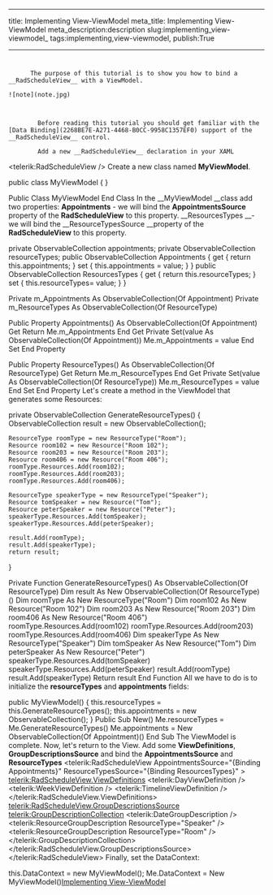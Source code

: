 ___
title: Implementing View-ViewModel 
meta_title: Implementing View-ViewModel 
meta_description:description
slug:implementing_view-viewmodel_
tags:implementing,view-viewmodel,
publish:True
___


# 


          The purpose of this tutorial is to show you how to bind a __RadScheduleView__ with a ViewModel.
        
    ![note](note.jpg)
    	


            Before reading this tutorial you should get familiar with the [Data Binding](2268BE7E-A271-4468-B0CC-9958C1357EF0) support of the __RadScheduleView__ control.
          
            Add a new __RadScheduleView__ declaration in your XAML
            
<telerik:RadScheduleView />
            Create a new class named __MyViewModel__.
            
public class MyViewModel
{
}


Public Class MyViewModel
End Class
            In the __MyViewModel __class add two properties:
            __Appointments__ - we will bind the __AppointmentsSource__ property of the __RadScheduleView__ to this property.
              __ResourcesTypes __- we will bind the __ResourceTypesSource __property of the __RadScheduleView__ to this property.
              
private ObservableCollection<Appointment> appointments;
private ObservableCollection<ResourceType> resourceTypes;
public ObservableCollection<Appointment> Appointments
{
    get
    {
        return this.appointments;
    }
    set
    {
        this.appointments = value;
    }
}
public ObservableCollection<ResourceType> ResourcesTypes
{
    get
    {
        return this.resourceTypes;
    }
    set
    {
        this.resourceTypes= value;
    }
}


Private m_Appointments As ObservableCollection(Of Appointment)
Private m_ResourceTypes As ObservableCollection(Of ResourceType)

Public Property Appointments() As ObservableCollection(Of Appointment)
	Get
		Return Me.m_Appointments
	End Get
	Private Set(value As ObservableCollection(Of Appointment))
		Me.m_Appointments = value
	End Set
End Property

Public Property ResourceTypes() As ObservableCollection(Of ResourceType)
	Get
		Return Me.m_ResourceTypes
	End Get
	Private Set(value As ObservableCollection(Of ResourceType))
		Me.m_ResourceTypes = value
	End Set
End Property
            Let's create a method in the ViewModel that generates some Resources:
            
private ObservableCollection<ResourceType> GenerateResourceTypes()
{
    ObservableCollection<ResourceType> result = new ObservableCollection<ResourceType>();

    ResourceType roomType = new ResourceType("Room");
    Resource room102 = new Resource("Room 102");
    Resource room203 = new Resource("Room 203");
    Resource room406 = new Resource("Room 406");
    roomType.Resources.Add(room102);
    roomType.Resources.Add(room203);
    roomType.Resources.Add(room406);

    ResourceType speakerType = new ResourceType("Speaker");
    Resource tomSpeaker = new Resource("Tom");
    Resource peterSpeaker = new Resource("Peter");
    speakerType.Resources.Add(tomSpeaker);
    speakerType.Resources.Add(peterSpeaker);

    result.Add(roomType);
    result.Add(speakerType);
    return result;
}


Private Function GenerateResourceTypes() As ObservableCollection(Of ResourceType)
 Dim result As New ObservableCollection(Of ResourceType)()
 Dim roomType As New ResourceType("Room")
 Dim room102 As New Resource("Room 102")
 Dim room203 As New Resource("Room 203")
 Dim room406 As New Resource("Room 406")
 roomType.Resources.Add(room102)
 roomType.Resources.Add(room203)
 roomType.Resources.Add(room406)
 Dim speakerType As New ResourceType("Speaker")
 Dim tomSpeaker As New Resource("Tom")
 Dim peterSpeaker As New Resource("Peter")
 speakerType.Resources.Add(tomSpeaker)
 speakerType.Resources.Add(peterSpeaker)
 result.Add(roomType)
 result.Add(speakerType)
 Return result
End Function
            All we have to do is to initialize the __resourceTypes__ and __appointments__ fields:
            
public MyViewModel()
{
    this.resourceTypes = this.GenerateResourceTypes();
    this.appointments = new ObservableCollection<Appointment>();
}
Public Sub New()
 Me.resourceTypes = Me.GenerateResourceTypes()
 Me.appointments = New ObservableCollection(Of Appointment)()
End Sub
            The ViewModel is complete. Now, let's return to the View. Add some __ViewDefinitions__, __GroupDescriptionsSource__ and bind the __AppointmentsSource__ and __ResourceTypes__
<telerik:RadScheduleView AppointmentsSource="{Binding Appointments}" 
                         ResourceTypesSource="{Binding ResourcesTypes}" >
    <telerik:RadScheduleView.ViewDefinitions>
        <telerik:DayViewDefinition />
        <telerik:WeekViewDefinition />
        <telerik:TimelineViewDefinition />
    </telerik:RadScheduleView.ViewDefinitions>
    <telerik:RadScheduleView.GroupDescriptionsSource>
        <telerik:GroupDescriptionCollection>
            <telerik:DateGroupDescription />
            <telerik:ResourceGroupDescription ResourceType="Speaker" />
            <telerik:ResourceGroupDescription ResourceType="Room" />
        </telerik:GroupDescriptionCollection>
    </telerik:RadScheduleView.GroupDescriptionsSource>
</telerik:RadScheduleView>
            Finally, set the DataContext:
            
this.DataContext = new MyViewModel();
Me.DataContext = New MyViewModel()[Implementing View-ViewModel ](http://radscheduleview-populating-with-data-implementing-view-model.md)
